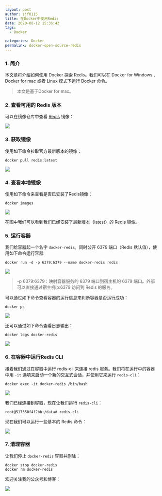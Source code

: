 ```yaml
---
layout: post
author: sjf0115
title: 在Docker中使用Redis
date: 2020-08-12 15:36:43
tags:
  - Docker

categories: Docker
permalink: docker-open-source-redis
---
```


### 1. 简介

本文章将介绍如何使用 Docker 探索 Redis。我们可以在 Docker for Windows 、Docker for mac 或者 Linux 模式下运行 Docker 命令。

> 本文是基于Docker for mac。

### 2. 查看可用的 Redis 版本

可以在镜像仓库中查看 [Redis](https://hub.docker.com/_/redis?tab=tags) 镜像：

![](https://github.com/sjf0115/PubLearnNotes/blob/master/image/docker/docker-open-source-redis-2.jpg?raw=true)

### 3. 获取镜像

使用如下命令拉取官方最新版本的镜像：
```
docker pull redis:latest
```

![](https://github.com/sjf0115/PubLearnNotes/blob/master/image/docker/docker-open-source-redis-3.jpg?raw=true)

### 4. 查看本地镜像

使用如下命令来查看是否已安装了Redis镜像：
```
docker images
```
![](https://github.com/sjf0115/PubLearnNotes/blob/master/image/docker/docker-open-source-redis-4.jpg?raw=true)

在图中我们可以看到我们已经安装了最新版本（latest）的 Redis 镜像。

### 5. 运行容器

我们给容器起一个名字 `docker-redis`，同时公开 6379 端口（Redis 默认值），使用如下命令运行容器:
```
docker run -d -p 6379:6379 --name docker-redis redis
```
![](https://github.com/sjf0115/PubLearnNotes/blob/master/image/docker/docker-open-source-redis-1.jpg?raw=true)

> -p 6379:6379：映射容器服务的 6379 端口到宿主机的 6379 端口。外部可以直接通过宿主机ip:6379 访问到 Redis 的服务。

可以通过如下命令查看容器的运行信息来判断容器是否运行成功：
```
docker ps
```
![](https://github.com/sjf0115/PubLearnNotes/blob/master/image/docker/docker-open-source-redis-5.jpg?raw=true)

还可以通过如下命令查看日志输出：
```
docker logs docker-redis
```
![](https://github.com/sjf0115/PubLearnNotes/blob/master/image/docker/docker-open-source-redis-6.jpg?raw=true)

### 6. 在容器中运行Redis CLI

接着我们通过在容器中运行 redis-cli 来连接 redis 服务。我们将在运行中的容器中用 `-it` 选项来启动一个新的交互式会话，并使用它来运行 `redis-cli`：
```
docker exec -it docker-redis /bin/bash
```

![](https://github.com/sjf0115/PubLearnNotes/blob/master/image/docker/docker-open-source-redis-7.jpg?raw=true)

我们已经连接到容器，现在让我们运行 `redis-cli`：
```
root@517350f4f2bb:/data# redis-cli
```
现在我们可以运行一些基本的 Redis 命令：

![](https://github.com/sjf0115/PubLearnNotes/blob/master/image/docker/docker-open-source-redis-8.jpg?raw=true)

### 7. 清理容器

让我们停止 `docker-redis` 容器并删除：
```
docker stop docker-redis
docker rm docker-redis
```

欢迎关注我的公众号和博客：

![](https://github.com/sjf0115/PubLearnNotes/blob/master/image/Other/%E5%85%AC%E4%BC%97%E5%8F%B7.jpg?raw=true)
